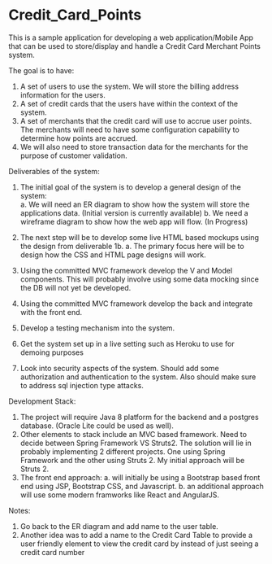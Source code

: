 # Credit_Card_Points

This is a sample application for developing a web application/Mobile App that can be used to store/display and handle a Credit Card Merchant Points system.  

The goal is to have:

1. A set of users to use the system.  We will store the billing address information for the users.
2. A set of credit cards that the users have within the context of the system.
3. A set of merchants that the credit card will use to accrue user points.  The merchants will need to have some configuration capability to determine how points are accrued.
4. We will also need to store transaction data for the merchants for the purpose of customer validation.


Deliverables of the system:

1. The initial goal of the system is to develop a general design of the system:  
a. We will need an ER diagram to show how the system will store the applications data. (Initial version is currently available)
b. We need a wireframe diagram to show how the web app will flow. (In Progress)

2. The next step will be to develop some live HTML based mockups using the design from deliverable 1b. 
a. The primary focus here will be to design how the CSS and HTML page designs will work.

3. Using the committed MVC framework develop the V and Model components.   This will probably involve using some data mocking since the DB will not yet be developed.

4. Using the committed MVC framework develop the back and integrate with the front end. 

5. Develop a testing mechanism into the system.

6. Get the system set up in a live setting such as Heroku to use for demoing purposes

7. Look into security aspects of the system.  Should add some authorization and authentication to the system.  Also should make sure to
address sql injection type attacks.

Development Stack:

1. The project will require Java 8 platform for the backend and a postgres database. (Oracle Lite could be used as well).  
2. Other elements to stack include an MVC based framework.  Need to decide between Spring Framework VS Struts2.  The solution will lie in probably implementing
2 different projects.  One using Spring Framework and the other using Struts 2.  My initial approach will be Struts 2.
3. The front end approach:
a. will initially be using a Bootstrap based front end using JSP, Bootstrap CSS, and Javascript. 
b. an additional approach will use some modern framworks like React and AngularJS.



Notes:

1. Go back to the ER diagram and add name to the user table.
2. Another idea was to add a name to the Credit Card Table to provide a user friendly element to view the credit card by instead of just seeing a credit card number
